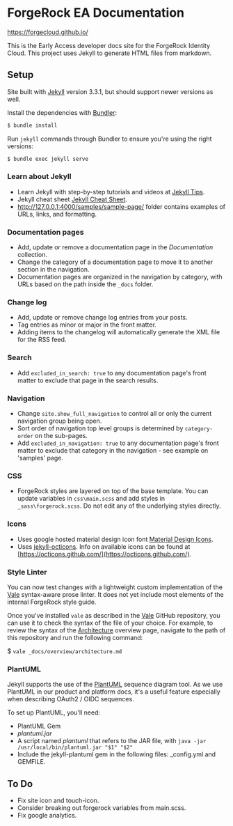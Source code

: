 # ForgeRock EA Documentation

https://forgecloud.github.io/

This is the Early Access developer docs site for the ForgeRock Identity Cloud. This project uses Jekyll to generate HTML files from markdown.


## Setup

Site built with [Jekyll](http://jekyllrb.com/) version 3.3.1, but should support newer versions as well.

Install the dependencies with [Bundler](http://bundler.io/):

~~~bash
$ bundle install
~~~

Run `jekyll` commands through Bundler to ensure you're using the right versions:

~~~bash
$ bundle exec jekyll serve
~~~

### Learn about Jekyll

* Learn Jekyll with step-by-step tutorials and videos at [Jekyll Tips](http://jekyll.tips/).
* Jekyll cheat sheet [Jekyll Cheat Sheet](https://learn.cloudcannon.com/jekyll-cheat-sheet/).
* http://127.0.0.1:4000/samples/sample-page/ folder contains examples of URLs, links, and formatting.

### Documentation pages

* Add, update or remove a documentation page in the *Documentation* collection.
* Change the category of a documentation page to move it to another section in the navigation.
* Documentation pages are organized in the navigation by category, with URLs based on the path inside the `_docs` folder.

### Change log

* Add, update or remove change log entries from your posts.
* Tag entries as minor or major in the front matter.
* Adding items to the changelog will automatically generate the XML file for the RSS feed.

### Search

* Add `excluded_in_search: true` to any documentation page's front matter to exclude that page in the search results.

### Navigation

* Change `site.show_full_navigation` to control all or only the current navigation group being open.
* Sort order of navigation top level groups is determined by `category-order` on the sub-pages.
* Add `excluded_in_navigation: true` to any documentation page's front matter to exclude that category in the navigation - see example on 'samples' page.

### CSS
* ForgeRock styles are layered on top of the base template. You can update variables in `css\main.scss` and add styles in `_sass\forgerock.scss`. Do not edit any of the underlying styles directly.

### Icons
* Uses google hosted material design icon font [Material Design Icons](https://material.io/icons/).
* Uses [jekyll-octicons](https://github.com/primer/octicons/tree/master/lib/jekyll-octicons). Info on available icons can be found at [https://octicons.github.com/](https://octicons.github.com/).

### Style Linter

You can now test changes with a lightweight custom implementation of the [Vale](https://github.com/errata-ai/vale) syntax-aware prose linter. It does not yet include most elements of the internal ForgeRock style guide.

Once you've installed `vale` as described in the [Vale](https://github.com/errata-ai/vale) GitHub repository, you can use it to check the syntax of the file of your choice. For example, to review the syntax of the [Architecture](https://developer-cloud.forgerock.com/overview/architecture/) overview page, navigate to the path of this repository and run the following command:

$ `vale _docs/overview/architecture.md`

### PlantUML

Jekyll supports the use of the [PlantUML](http://plantuml.com/) sequence diagram tool. As we use PlantUML in our product and platform docs, it's a useful feature especially when describing OAuth2 / OIDC sequences. 

To set up PlantUML, you'll need:
- PlantUML Gem
- *plantuml.jar* 
- A script named *plantuml* that refers to the JAR file, with `java -jar /usr/local/bin/plantuml.jar "$1" "$2"`
- Include the jekyll-plantuml gem in the following files: _config.yml and GEMFILE.

## To Do

- Fix site icon and touch-icon.
- Consider breaking out forgerock variables from main.scss.
- Fix google analytics.
